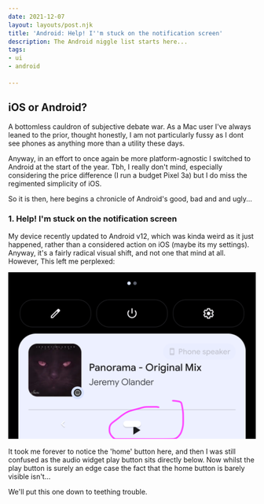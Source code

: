 ```yaml
---
date: 2021-12-07
layout: layouts/post.njk
title: 'Android: Help! I''m stuck on the notification screen'
description: The Android niggle list starts here...
tags:
- ui
- android

---
```

## **iOS or Android?** 

A bottomless cauldron of subjective debate war. As a Mac user I've always leaned to the prior, thought honestly, I am not particularly fussy as I dont see phones as anything more than a utility these days.

Anyway, in an effort to once again be more platform-agnostic I switched to Android at the start of the year.  Tbh, I really don't mind, especially considering the price difference (I run a budget Pixel 3a) but I do miss the regimented simplicity of iOS.

So it is then, here begins a chronicle of Android's good, bad and and ugly...

### 1. Help! I'm stuck on the notification screen

My device recently updated to Android v12, which was kinda weird as it just happened, rather than a considered action on iOS (maybe its my settings). Anyway, it's a fairly radical visual shift, and not one that mind at all. However,  This left me perplexed:

![](/img/2021/12/07/screenshot_20211206-183834.png)

It took me forever to notice the 'home' button here, and then I was still confused as the audio widget play button sits directly below. Now whilst the play button is surely an edge case the fact that the home button is barely visible isn't...

We'll put this one down to teething trouble.